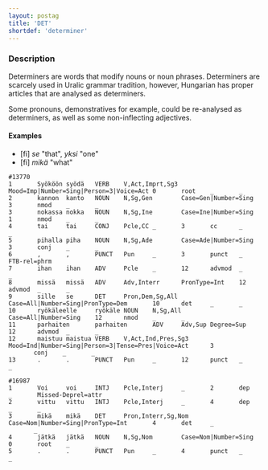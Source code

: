 ```yaml
---
layout: postag
title: 'DET'
shortdef: 'determiner'
---
```


### Description

Determiners are words that modify nouns or noun phrases. Determiners are 
scarcely used in Uralic grammar tradition, however, Hungarian has proper
 articles that are analysed as determiners.

Some pronouns, demonstratives for example, could be re-analysed as determiners,
as well as some non-inflecting adjectives.

#### Examples

* [fi] _se_ "that", _yksi_ "one"
* [fi] _mikä_ "what"

~~~ conllu
#13770
1       Syököön syödä   VERB    V,Act,Imprt,Sg3 Mood=Imp|Number=Sing|Person=3|Voice=Act 0       root    _       _
2       kannon  kanto   NOUN    N,Sg,Gen        Case=Gen|Number=Sing    3       nmod    _       _
3       nokassa nokka   NOUN    N,Sg,Ine        Case=Ine|Number=Sing    1       nmod    _       _
4       tai     tai     CONJ    Pcle,CC _       3       cc      _       _
5       pihalla piha    NOUN    N,Sg,Ade        Case=Ade|Number=Sing    3       conj    _       _
6       ,       ,       PUNCT   Pun     _       3       punct   _       FTB-rel=phrm
7       ihan    ihan    ADV     Pcle    _       12      advmod  _       _
8       missä   missä   ADV     Adv,Interr      PronType=Int    12      advmod  _       _
9       sille   se      DET     Pron,Dem,Sg,All Case=All|Number=Sing|PronType=Dem       10      det     _       _
10      ryökäleelle     ryökäle NOUN    N,Sg,All        Case=All|Number=Sing    12      nmod    _       _
11      parhaiten       parhaiten       ADV     Adv,Sup Degree=Sup      12      advmod  _       _
12      maistuu maistua VERB    V,Act,Ind,Pres,Sg3      Mood=Ind|Number=Sing|Person=3|Tense=Pres|Voice=Act      3
       conj    _       _
13      .       .       PUNCT   Pun     _       12      punct   _       _
~~~

~~~ conllu
#16987
1       Voi     voi     INTJ    Pcle,Interj     _       2       dep     _       Missed-Deprel=attr
2       vittu   vittu   INTJ    Pcle,Interj     _       4       dep     _       _
3       mikä    mikä    DET     Pron,Interr,Sg,Nom      Case=Nom|Number=Sing|PronType=Int       4       det     _
       _
4       jätkä   jätkä   NOUN    N,Sg,Nom        Case=Nom|Number=Sing    0       root    _       _
5       .       .       PUNCT   Pun     _       4       punct   _       _
~~~
